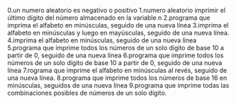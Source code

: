 0.un numero aleatorio es negativo o positivo
1.numero aleatorio imprimir el último dígito del número almacenado en la variable n
2.programa que imprima el alfabeto en minúsculas, seguido de una nueva línea
3.imprima el alfabeto en minúsculas y luego en mayúsculas, seguido de una nueva línea.
4.imprima el alfabeto en minúsculas, seguido de una nueva línea
5.programa que imprime todos los números de un solo dígito de base 10 a partir de 0, seguido de una nueva línea
6.programa que imprime todos los números de un solo dígito de base 10 a partir de 0, seguido de una nueva línea
7.rograma que imprime el alfabeto en minúsculas al revés, seguido de una nueva línea.
8.programa que imprime todos los números de base 16 en minúsculas, seguidos de una nueva línea
9.programa que imprime todas las combinaciones posibles de números de un solo dígito.